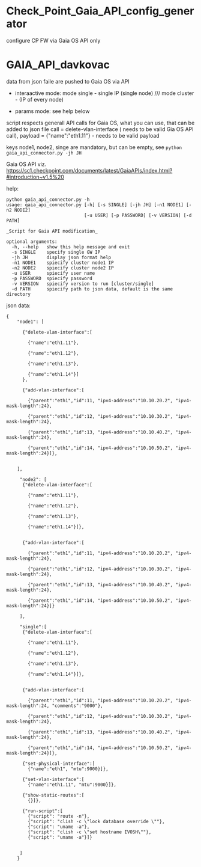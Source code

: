 # Check_Point_Gaia_API_config_generator
configure CP FW via Gaia OS API only


# GAIA_API_davkovac

data from json faile are pushed to Gaia OS via API 

- interaactive mode:
mode single - single IP (single node) /// mode cluster -  (IP of every node)

- params mode:
see help below


script respects generall API calls for Gaia OS, what you can use, that can be added to json file
call = delete-vlan-interface ( needs to be valid Gia OS API call),  payload = {"name":"eth1.11"} - needs to be valid payload

keys node1, node2, singe are mandatory, but can be empty, see  ```python gaia_api_connector.py -jh JH```

Gaia OS API viz.
https://sc1.checkpoint.com/documents/latest/GaiaAPIs/index.html?#introduction~v1.5%20



help:
```
python gaia_api_connector.py -h
usage: gaia_api_connector.py [-h] [-s SINGLE] [-jh JH] [-n1 NODE1] [-n2 NODE2]
                             [-u USER] [-p PASSWORD] [-v VERSION] [-d PATH]

_Script for Gaia API modification_

optional arguments:
  -h, --help   show this help message and exit
  -s SINGLE    specify single GW IP
  -jh JH       display json format help
  -n1 NODE1    spiecify cluster node1 IP
  -n2 NODE2    spiecify cluster node2 IP
  -u USER      spiecify user name
  -p PASSWORD  spiecify password
  -v VERSION   spiecify version to run [cluster/single]
  -d PATH      spiecify path to json data, default is the same directory
```


json data:
```
{   
    "node1": [
      
      {"delete-vlan-interface":[

        {"name":"eth1.11"},
    
        {"name":"eth1.12"},
    
        {"name":"eth1.13"},
    
        {"name":"eth1.14"}]
      },

      {"add-vlan-interface":[

        {"parent":"eth1","id":11, "ipv4-address":"10.10.20.2", "ipv4-mask-length":24},
    
        {"parent":"eth1","id":12, "ipv4-address":"10.10.30.2", "ipv4-mask-length":24},
    
        {"parent":"eth1","id":13, "ipv4-address":"10.10.40.2", "ipv4-mask-length":24},
    
        {"parent":"eth1","id":14, "ipv4-address":"10.10.50.2", "ipv4-mask-length":24}]},


    ],
  
     "node2": [
      {"delete-vlan-interface":[

        {"name":"eth1.11"},
    
        {"name":"eth1.12"},
    
        {"name":"eth1.13"},
    
        {"name":"eth1.14"}]},


      {"add-vlan-interface":[

        {"parent":"eth1","id":11, "ipv4-address":"10.10.20.2", "ipv4-mask-length":24},
    
        {"parent":"eth1","id":12, "ipv4-address":"10.10.30.2", "ipv4-mask-length":24},
    
        {"parent":"eth1","id":13, "ipv4-address":"10.10.40.2", "ipv4-mask-length":24},
    
        {"parent":"eth1","id":14, "ipv4-address":"10.10.50.2", "ipv4-mask-length":24}]}

     ],
  
     "single":[
      {"delete-vlan-interface":[

        {"name":"eth1.11"},
    
        {"name":"eth1.12"},
    
        {"name":"eth1.13"},
    
        {"name":"eth1.14"}]},


      {"add-vlan-interface":[
      
        {"parent":"eth1","id":11, "ipv4-address":"10.10.20.2", "ipv4-mask-length":24, "comments":"9000"},
    
        {"parent":"eth1","id":12, "ipv4-address":"10.10.30.2", "ipv4-mask-length":24},
    
        {"parent":"eth1","id":13, "ipv4-address":"10.10.40.2", "ipv4-mask-length":24},
    
        {"parent":"eth1","id":14, "ipv4-address":"10.10.50.2", "ipv4-mask-length":24}]},
      
      {"set-physical-interface":[
        {"name":"eth1", "mtu":9000}]},

      {"set-vlan-interface":[
        {"name":"eth1.11", "mtu":9000}]},

      {"show-static-routes":[
        {}]},

      {"run-script":[
        {"script": "route -n"},
        {"script": "clish -c \"lock database override \""},
        {"script": "uname -a"},
        {"script": "clish -c \"set hostname IVOSH\""},
        {"script": "uname -a"}]}

        
     ]
    }
    
